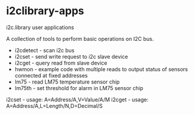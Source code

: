 # i2clibrary-apps
i2c.library user applications

A collection of tools to perform basic operations on I2C bus.

- i2cdetect - scan i2c bus
- i2cset - send write request to i2c slave device
- i2cget - query read from slave device
- hwmon - example code with multiple reads to output status of sensors connected at fixed addresses
- lm75 - read LM75 temperature sensor chip
- lm75th - set threshold for alarm in LM75 sensor chip

i2cset - usage: A=Address/A,V=Value/A/M
i2cget - usage: A=Address/A,L=Length/N,D=Decimal/S
